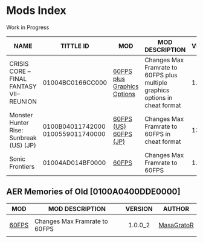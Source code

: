 # Mods Index
Work in Progress

| NAME | TITTLE ID | MOD | MOD DESCRIPTION | VERSION | AUTHOR |
| --- | --- | --- | --- | --- | --- |
| CRISIS CORE –FINAL FANTASY VII– REUNION | 01004BC0166CC000 | [60FPS plus Graphics Options](https://github.com/OldManKain/Ryujinx-Mods-Cheats-Saves/raw/main/Mods/01004BC0166CC000/CrisisCore60fpsPlusGraphics.rar) | Changes Max Framrate to 60FPS plus multiple graphics options in cheat format | 1.0.3 | Hazerou |
| Monster Hunter Rise: Sunbreak (US) (JP) | 0100B04011742000 0100559011740000 | [60FPS (US)](https://github.com/OldManKain/Ryujinx-Mods-Cheats-Saves/raw/main/Mods/0100B04011742000/MHRiseUS60FPS.rar) [60FPS (JP)](https://github.com/OldManKain/CheatsModsSavesDB/raw/main/Mods/0100559011740000/MHRiseJP60FPS.rar) | Changes Max Framrate to 60FPS in cheat format | 13.0.0 | Hazerou |
| Sonic Frontiers | 01004AD014BF0000 | [60FPS](https://github.com/OldManKain/Ryujinx-Mods-Cheats-Saves/raw/main/Mods/01004AD014BF0000/SonicFrontiers60fps.rar) | Changes Max Framrate to 60FPS | 1.1.1 | gwog |

## AER Memories of Old [0100A0400DDE0000]
| MOD | MOD DESCRIPTION | VERSION | AUTHOR |
| --- | --- | --- | --- |
| [60FPS](https://github.com/OldManKain/Ryujinx-Cheats-Mods-Saves/raw/main/Mods/0100A0400DDE0000/AER%20Memories%20of%20Old%2060%20FPS.rar) | Changes Max Framrate to 60FPS | <p align="center"> 1.0.0_2 </p> | [MasaGratoR](https://github.com/masagrator/NXGraphicsPatches)
